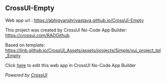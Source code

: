 ## CrossUI-Empty
Web app url : https://abhigyanshrivastava.github.io/CrossUI-Empty

This project was created by CrossUI No-Code App Builder: https://crossui.com/RADGithub

Based on template: https://linb.github.io/CrossUI_Assets/assets/projects/Simple/xui_project_tpl_Empty

Click [here](https://crossui.com/RADGithub/#!from=github&owner=abhigyanshrivastava&repo=CrossUI-Empty) to edit this web app in CrossUI No-Code App Builder

<i>Powered by [CrossUI](https://crossui.com)</i>

